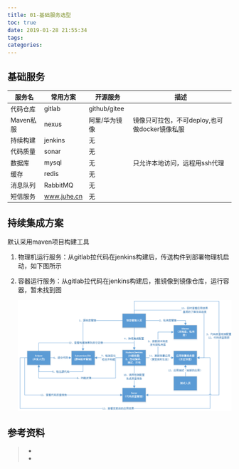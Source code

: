 ```yaml
---
title: 01-基础服务选型
toc: true
date: 2019-01-28 21:55:34
tags:
categories:
---
```




## 基础服务

| 服务名    | 常用方案    | 开源服务      | 描述                          |
| --------- | ----------- | ------------- | ----------------------------- |
| 代码仓库  | gitlab      | github/gitee  |                               |
| Maven私服 | nexus       | 阿里/华为镜像 | 镜像只可拉包，不可deploy,也可做docker镜像私服          |
| 持续构建  | jenkins     | 无            |                               |
| 代码质量  | sonar       | 无            |                               |
| 数据库    | mysql       | 无            | 只允许本地访问，远程用ssh代理 |
| 缓存      | redis       | 无            |                               |
| 消息队列  | RabbitMQ    | 无            |                               |
| 短信服务  | www.juhe.cn | 无            |                               |

## 持续集成方案
默认采用maven项目构建工具

1. 物理机运行服务：从gitlab拉代码在jenkins构建后，传送构件到部署物理机启动，如下图所示

2. 容器运行服务：从gitlab拉代码在jenkins构建后，推镜像到镜像仓库，运行容器，暂未找到图

   

   ![devops](01-基础服务选型/devops.png)

   

   

   

## 参考资料
> - []()
> - []()

